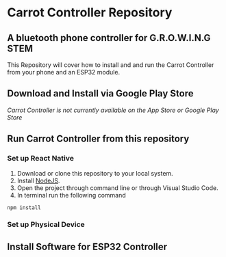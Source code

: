 # Carrot Controller Repository
## A bluetooth phone controller for G.R.O.W.I.N.G STEM 

This Repository will cover how to install and and run the Carrot Controller from your phone and an ESP32 module. 

## Download and Install via Google Play Store

_Carrot Controller is not currently available on the App Store or Google Play Store_

## Run Carrot Controller from this repository

### Set up React Native
1. Download or clone this repository to your local system.
2. Install [NodeJS](https://nodejs.org/en/download).
3. Open the project through command line or through Visual Studio Code.
4. In terminal run the following command 

`npm install`

### Set up Physical Device



## Install Software for ESP32 Controller

